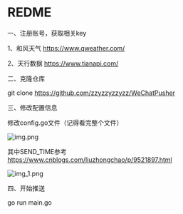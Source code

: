 # REDME

一、注册账号，获取相关key

1、和风天气   https://www.qweather.com/

2、天行数据  https://www.tianapi.com/

二、克隆仓库

git clone https://github.com/zzyzzyzzyzz/WeChatPusher

三、修改配置信息

修改config.go文件（记得看完整个文件）

![img.png](img.png)

其中SEND_TIME参考 https://www.cnblogs.com/liuzhongchao/p/9521897.html

![img_1.png](img_1.png)

四、开始推送

go run main.go